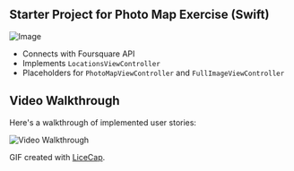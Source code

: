 ## Starter Project for Photo Map Exercise (Swift)
![Image](http://i.imgur.com/WIwqNtn.gif)

- Connects with Foursquare API
- Implements `LocationsViewController`
- Placeholders for `PhotoMapViewController` and `FullImageViewController`

## Video Walkthrough 

Here's a walkthrough of implemented user stories:

<img src='http://i.imgur.com/r1snh5C.gif' title='Video Walkthrough' width='' alt='Video Walkthrough' />

GIF created with [LiceCap](http://www.cockos.com/licecap/).

